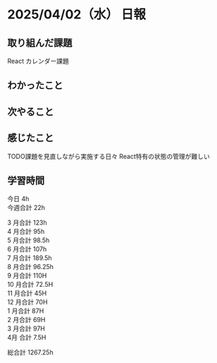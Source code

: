 # 2025/04/02（水） 日報

## 取り組んだ課題
React カレンダー課題

## わかったこと


## 次やること

## 感じたこと
TODO課題を見直しながら実施する日々
React特有の状態の管理が難しい

## 学習時間

今日 4h
<br />
今週合計 22h
<br />

3 月合計 123h
<br />
4 月合計 95h
<br />
5 月合計 98.5h
<br />
6 月合計 107h
<br />
7 月合計 189.5h
<br />
8 月合計 96.25h
<br />
9 月合計 110H
<br />
10 月合計 72.5H
<br />
11 月合計 45H
<br />
12 月合計 70H
<br />
1 月合計 87H
<br />
2 月合計 69H
<br />
3 月合計 97H
<br />
4月 合計 7.5H

総合計 1267.25h
